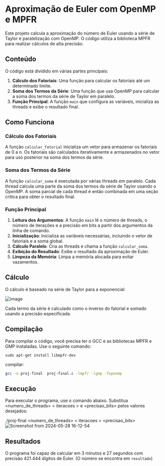 # Aproximação de Euler com OpenMP e MPFR

Este projeto calcula a aproximação do número de Euler usando a série de Taylor e paralelização com OpenMP. O código utiliza a biblioteca MPFR para realizar cálculos de alta precisão.

## Conteúdo

O código está dividido em várias partes principais:

1. **Cálculo dos Fatoriais**: Uma função para calcular os fatoriais até um determinado limite.
2. **Soma dos Termos da Série**: Uma função que usa OpenMP para calcular a soma dos termos da série de Taylor em paralelo.
3. **Função Principal**: A função `main` que configura as variáveis, inicializa as threads e exibe o resultado final.

## Como Funciona

### Cálculo dos Fatoriais

A função `calcular_fatorial` inicializa um vetor para armazenar os fatoriais de 0 a n. Os fatoriais são calculados iterativamente e armazenados no vetor para uso posterior na soma dos termos da série.

### Soma dos Termos da Série

A função `calcular_soma` é executada por várias threads em paralelo. Cada thread calcula uma parte da soma dos termos da série de Taylor usando o OpenMP. A soma parcial de cada thread é então combinada em uma seção crítica para obter o resultado final.

### Função Principal

1. **Leitura dos Argumentos**: A função `main` lê o número de threads, o número de iterações e a precisão em bits a partir dos argumentos da linha de comando.
2. **Inicialização**: Inicializa as variáveis necessárias, incluindo o vetor de fatoriais e a soma global.
3. **Cálculo Paralelo**: Cria as threads e chama a função `calcular_soma`.
4. **Exibição do Resultado**: Exibe o resultado da aproximação de Euler.
5. **Limpeza da Memória**: Limpa a memória alocada para evitar vazamentos.

## Cálculo

O cálculo é baseado na série de Taylor para a exponencial:

![image](https://github.com/lihviaa/parallel-comp/assets/139653746/2cbf277e-9dea-48cf-aff6-ef66ea382edc)

Cada termo da série é calculado como o inverso do fatorial e somado usando a precisão especificada.

## Compilação

Para compilar o código, você precisa ter o GCC e as bibliotecas MPFR e GMP instaladas. Use o seguinte comando:

`sudo apt-get install libmpfr-dev`

compilar:

```bash
gcc -o proj-final  proj-final.c -lmpfr -lgmp -fopenmp
```
## Execução
Para executar o programa, use o comando abaixo. Substitua <numero_de_threads> < iteracoes > e <precisao_bits> pelos valores desejados:

./proj-final <numero_de_threads> < iteracoes > <precisao_bits>
![Screenshot from 2024-05-28 16-12-54](https://github.com/lihviaa/parallel-comp/assets/139653746/a3aa9ab6-9317-4ff9-ac7e-053ff5417030)


## Resultados
O programa foi capaz de calcular em 3 minutos e 27 segundos com precisão 421.444 dígitos de Euler. (O número se encontra em `resultado`)
